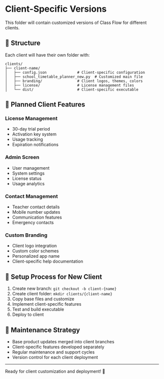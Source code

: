 # Client-Specific Versions

This folder will contain customized versions of Class Flow for different clients.

## 📁 Structure

Each client will have their own folder with:

```
clients/
├── client-name/
│   ├── config.json              # Client-specific configuration
│   ├── school_timetable_planner_new.py  # Customized main file
│   ├── branding/                # Client logos, themes, colors
│   ├── license/                 # License management files
│   └── dist/                    # Client-specific executable
```

## 🎯 Planned Client Features

### License Management
- 30-day trial period
- Activation key system
- Usage tracking
- Expiration notifications

### Admin Screen
- User management
- System settings
- License status
- Usage analytics

### Contact Management
- Teacher contact details
- Mobile number updates
- Communication features
- Emergency contacts

### Custom Branding
- Client logo integration
- Custom color schemes
- Personalized app name
- Client-specific help documentation

## 🔧 Setup Process for New Client

1. Create new branch: `git checkout -b client-{name}`
2. Create client folder: `mkdir clients/{client-name}`
3. Copy base files and customize
4. Implement client-specific features
5. Test and build executable
6. Deploy to client

## 🚀 Maintenance Strategy

- Base product updates merged into client branches
- Client-specific features developed separately
- Regular maintenance and support cycles
- Version control for each client deployment

---

Ready for client customization and deployment! 🎯
